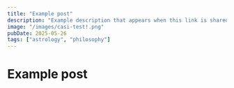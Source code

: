 ```yaml
---
title: "Example post"
description: "Example description that appears when this link is shared or someone uses a search engine"
image: "/images/casi-test!.png"
pubDate: 2025-05-26
tags: ["astrology", "philosophy"]
---
```


# Example post